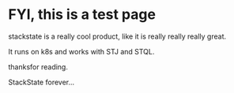 # FYI, this is a test page

stackstate is a really cool product, like it is really really really great.

It runs on k8s and works with STJ and STQL. 

thanksfor reading.


StackState forever...

